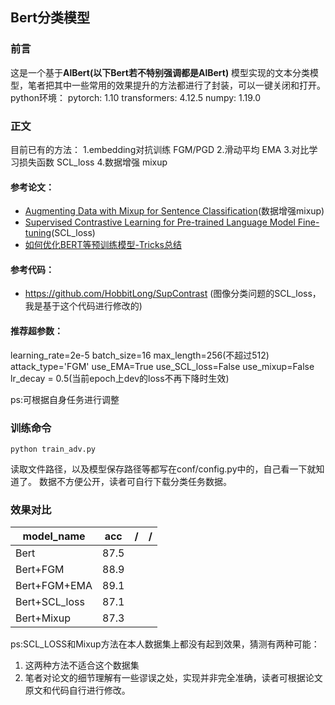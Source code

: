 ## Bert分类模型
### 前言
这是一个基于**AlBert(以下Bert若不特别强调都是AlBert)** 模型实现的文本分类模型，笔者把其中一些常用的效果提升的方法都进行了封装，可以一键关闭和打开。
python环境：
pytorch:    1.10
transformers:   4.12.5
numpy:  1.19.0

### 正文
目前已有的方法：
1.embedding对抗训练 FGM/PGD
2.滑动平均 EMA
3.对比学习损失函数 SCL_loss
4.数据增强 mixup

#### 参考论文：
- [Augmenting Data with Mixup for Sentence Classification](https://arxiv.org/pdf/1905.08941.pdf)(数据增强mixup)
- [Supervised Contrastive Learning for Pre-trained Language Model Fine-tuning](https://arxiv.org/pdf/2011.01403.pdf)(SCL_loss)
- [如何优化BERT等预训练模型-Tricks总结](https://jishuin.proginn.com/p/763bfbd54336)

#### 参考代码：
- https://github.com/HobbitLong/SupContrast (图像分类问题的SCL_loss，我是基于这个代码进行修改的)

#### 推荐超参数：
learning_rate=2e-5
batch_size=16
max_length=256(不超过512)
attack_type='FGM'
use_EMA=True
use_SCL_loss=False
use_mixup=False
lr_decay = 0.5(当前epoch上dev的loss不再下降时生效)

ps:可根据自身任务进行调整

### 训练命令
`python train_adv.py`

读取文件路径，以及模型保存路径等都写在conf/config.py中的，自己看一下就知道了。
数据不方便公开，读者可自行下载分类任务数据。

### 效果对比

| model_name | acc | / | / |
| --- | --- | --- | --- |
| Bert | 87.5 |  |  |
| Bert+FGM | 88.9 |  |  |
| Bert+FGM+EMA | 89.1 |  |  |
| Bert+SCL_loss | 87.1 |  |  |
| Bert+Mixup |87.3 | | |

ps:SCL_LOSS和Mixup方法在本人数据集上都没有起到效果，猜测有两种可能：
1. 这两种方法不适合这个数据集
2. 笔者对论文的细节理解有一些谬误之处，实现并非完全准确，读者可根据论文原文和代码自行进行修改。